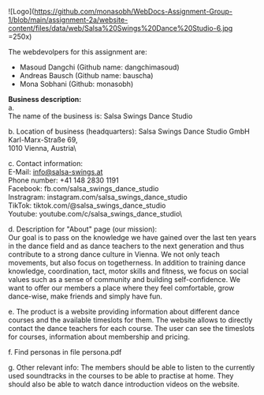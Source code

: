![Logo](https://github.com/monasobh/WebDocs-Assignment-Group-1/blob/main/assignment-2a/website-content/files/data/web/Salsa%20Swings%20Dance%20Studio-6.jpg =250x)

The webdevolpers for this assignment are:
- Masoud Dangchi (Github name: dangchimasoud)
- Andreas Bausch (Github name: bauscha)
- Mona Sobhani (Github: monasobh)

**Business description:**\
a.\
The name of the business is: Salsa Swings Dance Studio

b.
Location of business (headquarters):
Salsa Swings Dance Studio GmbH\
Karl-Marx-Straße 69,\
1010 Vienna, Austria\

c.
Contact information:\
E-Mail: info@salsa-swings.at\
Phone number: +41 148 2830 1191\
Facebook: fb.com/salsa_swings_dance_studio\
Instragram: instagram.com/salsa_swings_dance_studio\
TikTok: tiktok.com/@salsa_swings_dance_studio\
Youtube: youtube.com/c/salsa_swings_dance_studio\

d.
Description for "About" page (our mission):\
Our goal is to pass on the knowledge we have gained over the last ten years in the dance field and as dance teachers to the next generation and thus contribute to a strong dance culture in Vienna. We not only teach movements, but also focus on togetherness. In addition to training dance knowledge, coordination, tact, motor skills and fitness, we focus on social values such as a sense of community and building self-confidence. We want to offer our members a place where they feel comfortable, grow dance-wise, make friends and simply have fun.

e.
The product is a website providing information about different dance courses and the available timeslots for them. The website allows to directly contact the dance teachers for each course. The user can see the timeslots for courses, information about membership and pricing. 

f.
Find personas in file persona.pdf

g. 
Other relevant info: 
The members should be able to listen to the currently used soundtracks in the courses to be able to practise at home. They should also be able to watch dance introduction videos on the website. 
